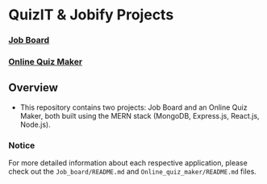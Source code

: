 # QuizIT & Jobify Projects

### [Job Board](https://jobify-taskno.netlify.app)
### [Online Quiz Maker](https://quizit-taskno.netlify.app)

## Overview

- This repository contains two projects: Job Board and an Online Quiz Maker, both built using the MERN stack (MongoDB, Express.js, React.js, Node.js).

### Notice

For more detailed information about each respective application, please check out the `Job_board/README.md` and `Online_quiz_maker/README.md` files.
